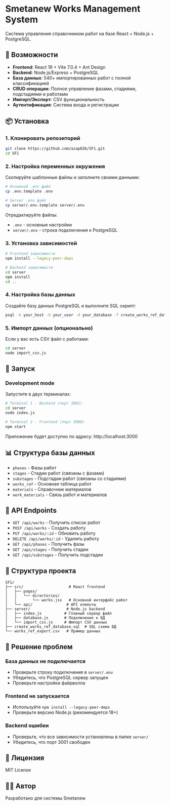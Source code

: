 # Smetanew Works Management System

Система управления справочником работ на базе React + Node.js + PostgreSQL.

## 🚀 Возможности

- **Frontend**: React 18 + Vite 7.0.4 + Ant Design
- **Backend**: Node.js/Express + PostgreSQL
- **База данных**: 540+ импортированных работ с полной классификацией
- **CRUD операции**: Полное управление фазами, стадиями, подстадиями и работами
- **Импорт/Экспорт**: CSV функциональность
- **Аутентификация**: Система входа и регистрации

## 📦 Установка

### 1. Клонировать репозиторий
```bash
git clone https://github.com/azap026/SF1.git
cd SF1
```

### 2. Настройка переменных окружения

Скопируйте шаблонные файлы и заполните своими данными:

```bash
# Основной .env файл
cp .env.template .env

# Server .env файл
cp server/.env.template server/.env
```

Отредактируйте файлы:
- `.env` - основные настройки
- `server/.env` - строка подключения к PostgreSQL

### 3. Установка зависимостей

```bash
# Frontend зависимости
npm install --legacy-peer-deps

# Backend зависимости
cd server
npm install
cd ..
```

### 4. Настройка базы данных

Создайте базу данных PostgreSQL и выполните SQL скрипт:
```bash
psql -h your_host -U your_user -d your_database -f create_works_ref_database.sql
```

### 5. Импорт данных (опционально)

Если у вас есть CSV файл с работами:
```bash
cd server
node import_csv.js
```

## 🚀 Запуск

### Development mode

Запустите в двух терминалах:

```bash
# Terminal 1 - Backend (порт 3001)
cd server
node index.js

# Terminal 2 - Frontend (порт 3000)
npm start
```

Приложение будет доступно по адресу: http://localhost:3000

## 📊 Структура базы данных

- `phases` - Фазы работ
- `stages` - Стадии работ (связаны с фазами)
- `substages` - Подстадии работ (связаны со стадиями)  
- `works_ref` - Основная таблица работ
- `materials` - Справочник материалов
- `work_materials` - Связь работ и материалов

## 🔧 API Endpoints

- `GET /api/works` - Получить список работ
- `POST /api/works` - Создать работу
- `PUT /api/works/:id` - Обновить работу  
- `DELETE /api/works/:id` - Удалить работу
- `GET /api/phases` - Получить фазы
- `GET /api/stages` - Получить стадии
- `GET /api/substages` - Получить подстадии

## 📁 Структура проекта

```
SF1/
├── src/                    # React frontend
│   ├── pages/
│   │   └── directories/
│   │       └── works.jsx   # Основной интерфейс работ
│   └── api/               # API клиенты
├── server/                # Node.js backend
│   ├── index.js          # Главный сервер файл
│   ├── database.js       # Подключение к БД
│   └── import_csv.js     # Импорт CSV данных
├── create_works_ref_database.sql  # SQL схема БД
└── works_ref_export.csv   # Пример данных
```

## 🐛 Решение проблем

### База данных не подключается
- Проверьте строку подключения в `server/.env`
- Убедитесь, что PostgreSQL сервер запущен
- Проверьте настройки файрволла

### Frontend не запускается
- Используйте `npm install --legacy-peer-deps`
- Проверьте версию Node.js (рекомендуется 18+)

### Backend ошибки
- Проверьте, что все зависимости установлены в папке `server/`
- Убедитесь, что порт 3001 свободен

## 📝 Лицензия

MIT License

## 👨‍💻 Автор

Разработано для системы Smetanew

